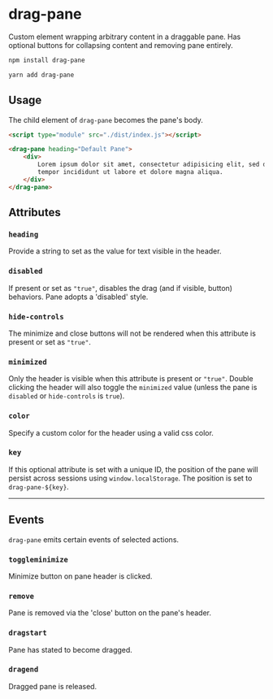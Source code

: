 # drag-pane

Custom element wrapping arbitrary content in a draggable pane.
Has optional buttons for collapsing content and removing pane entirely.

```bash
npm install drag-pane

yarn add drag-pane
```

## Usage

The child element of `drag-pane` becomes the pane's body.

```html
<script type="module" src="./dist/index.js"></script>

<drag-pane heading="Default Pane">
    <div>
        Lorem ipsum dolor sit amet, consectetur adipisicing elit, sed do eiusmod
        tempor incididunt ut labore et dolore magna aliqua.
    </div>
</drag-pane>

```

## Attributes

### `heading`

Provide a string to set as the value for text visible in the header.

### `disabled`

If present or set as `"true"`, disables the drag (and if visible, button) behaviors.  Pane adopts a 'disabled' style.

### `hide-controls`

The minimize and close buttons will not be rendered when this attribute is present or set as `"true"`.

### `minimized`

Only the header is visible when this attribute is present or `"true"`.  Double clicking the header will also toggle the `minimized` value (unless the pane is `disabled` or `hide-controls` is `true`).

### `color`

Specify a custom color for the header using a valid css color.

### `key`

If this optional attribute is set with a unique ID, the position of the pane will persist across sessions using `window.localStorage`.  The position is set to `drag-pane-${key}`.

---

## Events

`drag-pane` emits certain events of selected actions.

### `toggleminimize`

Minimize button on pane header is clicked.

### `remove`

Pane is removed via the 'close' button on the pane's header.

### `dragstart`

Pane has stated to become dragged.

### `dragend`

Dragged pane is released.

